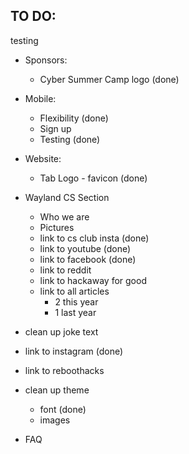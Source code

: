 ## TO DO:
testing
- Sponsors:
	- Cyber Summer Camp logo (done)
    
- Mobile:
	- Flexibility (done)
	- Sign up 
	- Testing (done)

- Website:
	- Tab Logo - favicon (done)

- Wayland CS Section
	- Who we are
	- Pictures
	- link to cs club insta (done)
	- link to youtube (done)
	- link to facebook (done)
	- link to reddit
	- link to hackaway for good
	- link to all articles
		- 2 this year
		- 1 last year

- clean up joke text
- link to instagram (done)

- link to reboothacks

- clean up theme
	- font (done)
	- images
- FAQ

